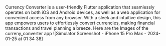 Currency Converter is a user-friendly Flutter application that seamlessly operates on both iOS and Android devices, as well as a web application for convenient access from any browser. With a sleek and intuitive design, this app empowers users to effortlessly convert currencies, making financial transactions and travel planning a breeze.
Here are the Images of the curreny_converter app
![Simulator Screenshot - iPhone 15 Pro Max - 2024-01-25 at 01 34 38]
